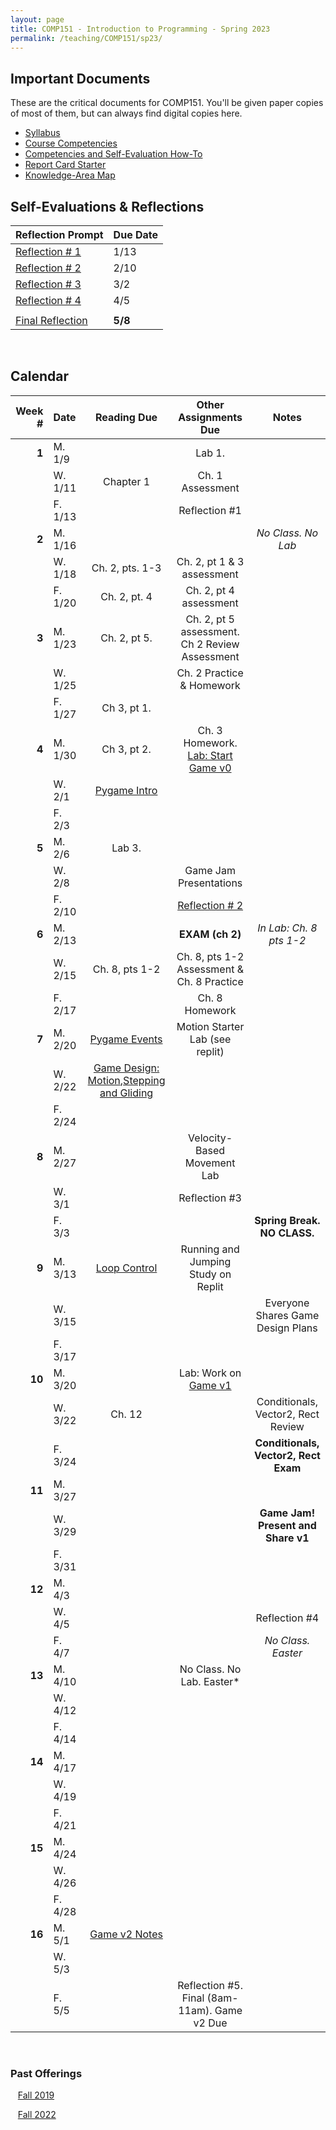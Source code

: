 ```yaml
---
layout: page
title: COMP151 - Introduction to Programming - Spring 2023
permalink: /teaching/COMP151/sp23/
---
```


## Important Documents

These are the critical documents for COMP151.  You'll be given paper copies of most of them, but can always find digital copies here.

* [Syllabus](/teaching/COMP151/sp23/comp151-syllabus.pdf)
* [Course Competencies](/teaching/COMP151/sp23/COMP151-Competencies.pdf)
* [Competencies and Self-Evaluation How-To](/teaching/ungrading/howto)
* [Report Card Starter](/teaching/COMP151/sp23/COMP151-ReportCardStarter.docx)
* [Knowledge-Area Map](/teaching/COMP151/sp23/comp151-KAMap.pdf)

## Self-Evaluations & Reflections

| Reflection Prompt | Due Date |
| :--- | :--- |
| [Reflection \# 1](/teaching/ungrading/letter1) | 1/13 |
| [Reflection \# 2](/teaching/ungrading/letter2) | 2/10 |
| [Reflection \# 3](/teaching/ungrading/letter3) | 3/2 |
| [Reflection \# 4](/teaching/ungrading/letter4) | 4/5 |
|                                                  |    |
| [Final Reflection](/teaching/ungrading/letter5) | **5/8** |

&nbsp;&nbsp;&nbsp;

## Calendar

|Week \# | Date | Reading Due | Other Assignments Due | Notes |
| --: | :-- | :---: | :---: | :--: |
| **1** | M. 1/9 | | Lab 1. | |
| | W. 1/11 | Chapter 1 | Ch. 1 Assessment | |
| | F. 1/13 |  | Reflection \#1 | |
| **2** | M. 1/16 | | | *No Class. No Lab* |
| | W. 1/18  | Ch. 2, pts. 1-3 | Ch. 2, pt 1 & 3 assessment | |
| | F. 1/20  | Ch. 2, pt. 4 | Ch. 2, pt 4 assessment | |
| **3** | M. 1/23  | Ch. 2, pt 5. | Ch. 2, pt 5 assessment. Ch 2 Review Assessment | |
| | W. 1/25  |  | Ch. 2 Practice & Homework | |
| | F. 1/27 | Ch 3, pt 1. | |  |
| **4** | M. 1/30  | Ch 3, pt 2. | Ch. 3 Homework. [Lab: Start Game v0](/teaching/COMP151/sp23/game/gamev0) | |
| | W. 2/1 | [Pygame Intro](/teaching/COMP151/sp23/game/pygame-round1) | | |
| | F. 2/3  | |  | |
| **5** | M. 2/6  | Lab 3. | |  |
| | W. 2/8  | | Game Jam Presentations | |
| | F. 2/10  | | [Reflection \# 2](/teaching/ungrading/letter2) | |
| **6** | M. 2/13  | | **EXAM (ch 2)** | *In Lab: Ch. 8 pts 1-2* |
| | W. 2/15  | Ch. 8, pts 1-2 | Ch. 8, pts 1-2 Assessment & Ch. 8 Practice | |
| | F. 2/17  | | Ch. 8 Homework | |
| **7** | M. 2/20 | [Pygame Events](/teaching/COMP151/sp23/game/pygame-events) | Motion Starter Lab (see replit)| |
| | W. 2/22 | [Game Design: Motion](/teaching/COMP151/sp23/game/gamev1-design),[Stepping and Gliding](/teaching/COMP151/sp23/game/gamev1-implementation-basic) | | |
| | F. 2/24 |  |   |  |
| **8** | M. 2/27  |  | Velocity-Based Movement Lab | |
| | W. 3/1  | | Reflection \#3 | |
| | F. 3/3  | | | **Spring Break. NO CLASS.** |
| **9** | M. 3/13 | [Loop Control](/teaching/COMP151/sp23/game/gamev1-loopcontrol) | Running and Jumping Study on Replit | |
| | W. 3/15 | | | Everyone Shares Game Design Plans |
| | F. 3/17  |  |  |  |
| **10** | M. 3/20 | | Lab: Work on [Game v1](/teaching/COMP151/sp23/game/gamev1) | |
| | W. 3/22 | Ch. 12 | | Conditionals, Vector2, Rect Review |
| | F. 3/24  |  |   | **Conditionals, Vector2, Rect Exam** |
| **11** | M. 3/27 |  | | |
| | W. 3/29 | | | **Game Jam! Present and Share v1** |
| | F. 3/31 | | |  |
| **12** | M. 4/3 |  | | |
| | W. 4/5 | | | Reflection \#4 |
| | F. 4/7 | |  | *No Class. Easter* |
| **13** | M. 4/10 |  | No Class. No Lab. Easter* | |
| | W. 4/12 | | | |
| | F. 4/14 | |  |  |
| **14** | M. 4/17 |  | | |
| | W. 4/19 | | |  |
| | F. 4/21 | | |  |
| **15** | M. 4/24 |  | | |
| | W. 4/26 | | |  |
| | F. 4/28 | | |  |
| **16** | M. 5/1 | [Game v2 Notes](/teaching/COMP151/sp23/game/gamev2) | | |
| | W. 5/3 | | |  |
| | F. 5/5 | | Reflection \#5. Final (8am-11am). Game v2 Due|  |

&nbsp;&nbsp;&nbsp;
&nbsp;&nbsp;&nbsp;
&nbsp;&nbsp;&nbsp;
&nbsp;&nbsp;&nbsp;
&nbsp;&nbsp;&nbsp;
&nbsp;&nbsp;&nbsp;
&nbsp;&nbsp;&nbsp;

### Past Offerings

&nbsp;&nbsp;&nbsp;[Fall 2019](/teaching/COMP151/fa19/)

&nbsp;&nbsp;&nbsp;[Fall 2022](/teaching/COMP151/fa22/)
